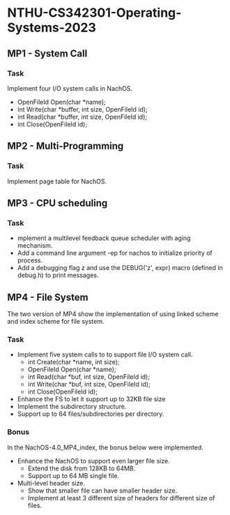 # NTHU-CS342301-Operating-Systems-2023

## MP1 - System Call
### Task
Implement four I/O system calls in NachOS.
- OpenFileId Open(char *name);
- int Write(char *buffer, int size, OpenFileId id);
- int Read(char *buffer, int size, OpenFileId id);
- int Close(OpenFileId id);

## MP2 - Multi-Programming
### Task
Implement page table for NachOS.

## MP3 - CPU scheduling
### Task
- mplement a multilevel feedback queue scheduler with aging mechanism.
- Add a command line argument -ep for nachos to initialize priority of process.
- Add a debugging flag z and use the DEBUG('z', expr) macro (defined in debug.h) to print messages.

## MP4 - File System
The two version of MP4 show the implementation of using linked scheme and index scheme for file system.
### Task
- Implement five system calls to to support file I/O system call.
  - int Create(char *name, int size);
  - OpenFileId Open(char *name);
  - int Read(char *buf, int size, OpenFileId id);
  - int Write(char *buf, int size, OpenFileId id);
  - int Close(OpenFileId id);
- Enhance the FS to let it support up to 32KB file size
- Implement the subdirectory structure.
- Support up to 64 files/subdirectories per directory.

### Bonus
In the NachOS-4.0_MP4_index, the bonus below were implemented. 
- Enhance the NachOS to support even larger file size.
  - Extend the disk from 128KB to 64MB.
  - Support up to 64 MB single file.
- Multi-level header size.
  - Show that smaller file can have smaller header size.
  - Implement at least 3 different size of headers for different size of files.
